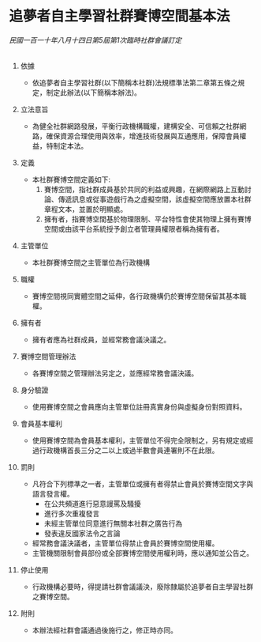 # 追夢者自主學習社群賽博空間基本法

###### 民國一百一十年八月十四日第5屆第1次臨時社群會議訂定

1. 依據
    - 依追夢者自主學習社群(以下簡稱本社群)法規標準法第二章第五條之規定，制定此辦法(以下簡稱本辦法)。

2. 立法意旨
    - 為健全社群網路發展，平衡行政機構職權，建構安全、可信賴之社群網路，確保資源合理使用與效率，增進技術發展與互通應用，保障會員權益，特制定本法。

3. 定義
    - 本社群賽博空間定義如下:
        1. 賽博空間，指社群成員基於共同的利益或興趣，在網際網路上互動討論、傳遞訊息或從事遊戲行為之虛擬空間，該虛擬空間應放置本社群章程文本，並置於明顯處。
        2. 擁有者，指賽博空間基於物理限制、平台特性會使其物理上擁有賽博空間或由該平台系統授予創立者管理員權限者稱為擁有者。

4. 主管單位
    - 本社群賽博空間之主管單位為行政機構

5. 職權
    - 賽博空間視同實體空間之延伸，各行政機構仍於賽博空間保留其基本職權。

6. 擁有者
    - 擁有者應為社群成員，並經常務會議決議之。

7. 賽博空間管理辦法
    - 各賽博空間之管理辦法另定之，並應經常務會議決議。

8. 身分驗證
    - 使用賽博空間之會員應向主管單位註冊真實身份與虛擬身份對照資料。

9. 會員基本權利
    - 使用賽博空間為會員基本權利，主管單位不得完全限制之，另有規定或經過行政機構首長三分之二以上或過半數會員連署則不在此限。

10. 罰則
    - 凡符合下列標準之一者，主管單位或擁有者得禁止會員於賽博空間文字與語言發言權。
        - 在公共頻道進行惡意謾罵及騷擾
        - 進行多次重複發言
        - 未經主管單位同意進行無關本社群之廣告行為
        - 發表違反國家法令之言論
    - 經常務會議決議者，主管單位得禁止會員於賽博空間使用權。
    - 主管機關限制會員部份或全部賽博空間使用權利時，應以通知並公告之。

11. 停止使用
    - 行政機構必要時，得提請社群會議議決，廢除隸屬於追夢者自主學習社群之賽博空間。

12. 附則
    - 本辦法經社群會議通過後施行之，修正時亦同。
